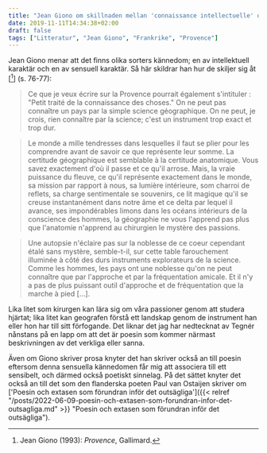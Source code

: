 ```yaml
---
title: "Jean Giono om skillnaden mellan 'connaissance intellectuelle' och 'conaissance sensuelle'"
date: 2019-11-11T14:34:38+02:00
draft: false
tags: ["Litteratur", "Jean Giono", "Frankrike", "Provence"]
---
```


Jean Giono menar att det finns olika sorters kännedom; en av intellektuell karaktär och en av sensuell karaktär. Så här skildrar han hur de skiljer sig åt  [[^1]] (s. 76-77):

> Ce que je veux écrire sur la Provence pourrait également s'intituler : "Petit traité de la connaissance des choses." On ne peut pas connaître un pays par la simple science géographique. On ne peut, je crois, rien connaître par la science; c'est un instrument trop exact et trop dur. 

> Le monde a mille tendresses dans lesquelles il faut se plier pour les comprendre avant de savoir ce que représente leur somme. La certitude géographique est semblable à la certitude anatomique. Vous savez exactement d'où il passe et ce qu'il arrose. Mais, la vraie puissance du fleuve, ce qu'il représente exactement dans le monde, sa mission par rapport à nous, sa lumière intérieure, som charroi de reflets, sa charge sentimentale se souvenirs, ce lit magique qu'il se creuse instantanément dans notre âme et ce delta par lequel il avance, ses impondérables limons dans les océans intérieurs de la conscience des hommes, la géographie ne vous l'apprend pas plus que l'anatomie n'apprend au chirurgien le mystère des passions. 

> Une autopsie n'éclaire pas sur la noblesse de ce coeur cependant étalé sans mystère, semble-t-il, sur cette table farouchement illuminée à côté des durs instruments explorateurs de la science. Comme les hommes, les pays ont une noblesse qu'on ne peut connaître que par l'approche et par la fréquentation amicale. Et il n'y a pas de plus puissant outil d'approche et de fréquentation que la marche à pied [...].

Lika litet som kirurgen kan lära sig om våra passioner genom att studera hjärtat; lika litet kan geografen förstå ett landskap genom de instrument han eller hon har till sitt förfogande. Det liknar det jag har nedtecknat av Tegnér nånstans på en lapp om att det är poesin som kommer närmast beskrivningen av det verkliga eller sanna.

Även om Giono skriver prosa knyter det han skriver också an till poesin eftersom denna sensuella kännedomen får mig att associera till ett sensibelt, och därmed också poetiskt sinnelag. På det sättet knyter det också an till det som den flanderska poeten Paul van Ostaijen skriver om ['Poesin och extasen som förundran inför det outsägliga']({{< relref "/posts/2022-06-09-poesin-och-extasen-som-forundran-infor-det-outsagliga.md" >}} "Poesin och extasen som förundran inför det outsägliga").

 [^1]: Jean Giono (1993): _Provence_, Gallimard.
